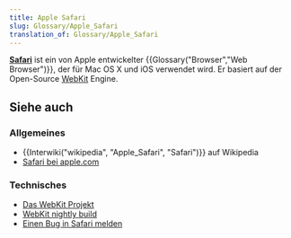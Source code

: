 ```yaml
---
title: Apple Safari
slug: Glossary/Apple_Safari
translation_of: Glossary/Apple_Safari
---
```

**[Safari](http://www.apple.com/safari/)** ist ein von Apple entwickelter {{Glossary("Browser","Web Browser")}}, der für Mac OS X und iOS verwendet wird. Er basiert auf der Open-Source [WebKit](http://www.webkit.org/) Engine.

## Siehe auch

### Allgemeines

- {{Interwiki("wikipedia", "Apple_Safari", "Safari")}} auf Wikipedia
- [Safari bei apple.com](http://www.apple.com/safari/)

### Technisches

- [Das WebKit Projekt](http://www.webkit.org/)
- [WebKit nightly build](http://nightly.webkit.org/)
- [Einen Bug in Safari melden](https://bugs.webkit.org/)
